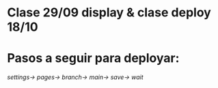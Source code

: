 # Clase 29/09 display & clase deploy 18/10
# Pasos a seguir para deployar:
*settings→ pages→ branch→ main→ save→ wait*
